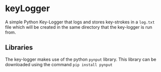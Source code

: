 # keyLogger

A simple Python Key-Logger that logs and stores key-strokes in a `log.txt` file which will be created in the same directory that the key-logger is run from. 

## Libraries

The key-logger makes use of the python `pynput` library.
This library can be downloaded using the command `pip install pynput`

